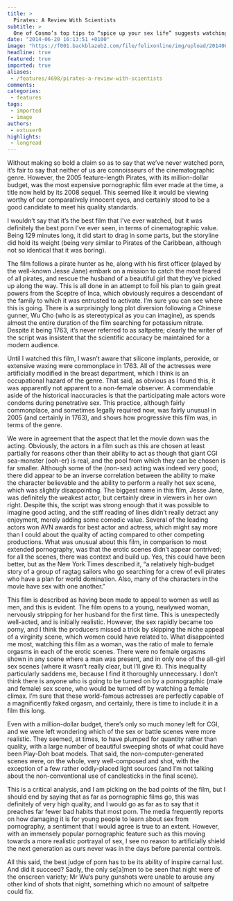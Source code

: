 ```yaml
---
title: >
  Pirates: A Review With Scientists
subtitle: >
  One of Cosmo’s top tips to “spice up your sex life” suggests watching porn together. After weeks of trying to convince Max, he finally conceded, with the condition that it be in HD, in Dolby Surround.
date: "2014-06-20 16:13:51 +0100"
image: "https://f001.backblazeb2.com/file/felixonline/img/upload/201406201718-jal08-pirates_edit.jpg"
headline: true
featured: true
imported: true
aliases:
 - /features/4698/pirates-a-review-with-scientists
comments:
categories:
 - features
tags:
 - imported
 - image
authors:
 - extuser0
highlights:
 - longread
---
```


Without making so bold a claim so as to say that we’ve never watched porn, it’s fair to say that neither of us are connoisseurs of the cinematographic genre. However, the 2005 feature-length Pirates, with its million-dollar budget, was the most expensive pornographic film ever made at the time, a title now held by its 2008 sequel. This seemed like it would be viewing worthy of our comparatively innocent eyes, and certainly stood to be a good candidate to meet his quality standards.

I wouldn’t say that it’s the best film that I’ve ever watched, but it was definitely the best porn I’ve ever seen, in terms of cinematographic value. Being 129 minutes long, it did start to drag in some parts, but the storyline did hold its weight (being very similar to Pirates of the Caribbean, although not so identical that it was boring).

The film follows a pirate hunter as he, along with his first officer (played by the well-known Jesse Jane) embark on a mission to catch the most feared of all pirates, and rescue the husband of a beautiful girl that they’ve picked up along the way. This is all done in an attempt to foil his plan to gain great powers from the Sceptre of Inca, which obviously requires a descendant of the family to which it was entrusted to activate. I’m sure you can see where this is going. There is a surprisingly long plot diversion following a Chinese gunner, Wu Cho (who is as stereotypical as you can imagine), as spends almost the entire duration of the film searching for potassium nitrate. Despite it being 1763, it’s never referred to as saltpetre; clearly the writer of the script was insistent that the scientific accuracy be maintained for a modern audience.

Until I watched this film, I wasn’t aware that silicone implants, peroxide, or extensive waxing were commonplace in 1763. All of the actresses were artificially modified in the breast department, which I think is an occupational hazard of the genre. That said, as obvious as I found this, it was apparently not apparent to a non-female observer. A commendable aside of the historical inaccuracies is that the participating male actors wore condoms during penetrative sex. This practice, although fairly commonplace, and sometimes legally required now, was fairly unusual in 2005 (and certainly in 1763), and shows how progressive this film was, in terms of the genre.

We were in agreement that the aspect that let the movie down was the acting. Obviously, the actors in a film such as this are chosen at least partially for reasons other than their ability to act as though that giant CGI sea-monster (ooh-er) is real, and the pool from which they can be chosen is far smaller. Although some of the (non-sex) acting was indeed very good, there did appear to be an inverse correlation between the ability to make the character believable and the ability to perform a really hot sex scene, which was slightly disappointing. The biggest name in this film, Jesse Jane, was definitely the weakest actor, but certainly drew in viewers in her own right. Despite this, the script was strong enough that it was possible to imagine good acting, and the stiff reading of lines didn’t really detract any enjoyment, merely adding some comedic value. Several of the leading actors won AVN awards for best actor and actress, which might say more than I could about the quality of acting compared to other competing productions. What was unusual about this film, in comparison to most extended pornography, was that the erotic scenes didn’t appear contrived; for all the scenes, there was context and build up. Yes, this could have been better, but as the New York Times described it, “a relatively high-budget story of a group of ragtag sailors who go searching for a crew of evil pirates who have a plan for world domination. Also, many of the characters in the movie have sex with one another.”

This film is described as having been made to appeal to women as well as men, and this is evident. The film opens to a young, newlywed woman, nervously stripping for her husband for the first time. This is unexpectedly well-acted, and is initially realistic. However, the sex rapidly became too porny, and I think the producers missed a trick by skipping the niche appeal of a virginity scene, which women could have related to. What disappointed me most, watching this film as a woman, was the ratio of male to female orgasms in each of the erotic scenes. There were no female orgasms shown in any scene where a man was present, and in only one of the all-girl sex scenes (where it wasn’t really clear, but I’ll give it). This inequality particularly saddens me, because I find it thoroughly unnecessary. I don’t think there is anyone who is going to be turned on by a pornographic (male and female) sex scene, who would be turned off by watching a female climax. I’m sure that these world-famous actresses are perfectly capable of a magnificently faked orgasm, and certainly, there is time to include it in a film this long.

Even with a million-dollar budget, there’s only so much money left for CGI, and we were left wondering which of the sex or battle scenes were more realistic. They seemed, at times, to have plumped for quantity rather than quality, with a large number of beautiful sweeping shots of what could have been Play-Doh boat models. That said, the non-computer-generated scenes were, on the whole, very well-composed and shot, with the exception of a few rather oddly-placed light sources (and I’m not talking about the non-conventional use of candlesticks in the final scene).

This is a critical analysis, and I am picking on the bad points of the film, but I should end by saying that as far as pornographic films go, this was definitely of very high quality, and I would go as far as to say that it preaches far fewer bad habits that most porn. The media frequently reports on how damaging it is for young people to learn about sex from pornography, a sentiment that I would agree is true to an extent. However, with an immensely popular pornographic feature such as this moving towards a more realistic portrayal of sex, I see no reason to artificially shield the next generation as ours never was in the days before parental controls.

All this said, the best judge of porn has to be its ability of inspire carnal lust. And did it succeed? Sadly, the only se[a]men to be seen that night were of the onscreen variety; Mr Wu’s puny gunshots were unable to arouse any other kind of shots that night, something which no amount of saltpetre could fix.
